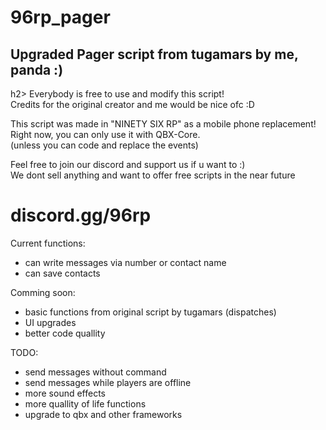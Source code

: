 # 96rp_pager
<h2>Upgraded Pager script from tugamars by me, panda :)</h2>h2>
Everybody is free to use and modify this script!<br>
Credits for the original creator and me would be nice ofc :D<br>

This script was made in "NINETY SIX RP" as a mobile phone replacement!<br>
Right now, you can only use it with QBX-Core.<br>
(unless you can code and replace the events)<br>

Feel free to join our discord and support us if u want to :)<br>
We dont sell anything and want to offer free scripts in the near future<br>
<h1>discord.gg/96rp</h1>

Current functions:
- can write messages via number or contact name
- can save contacts

Comming soon:
- basic functions from original script by tugamars (dispatches)
- UI upgrades
- better code quallity
   

TODO:
- send messages without command
- send messages while players are offline
- more sound effects
- more quallity of life functions
- upgrade to qbx and other frameworks
